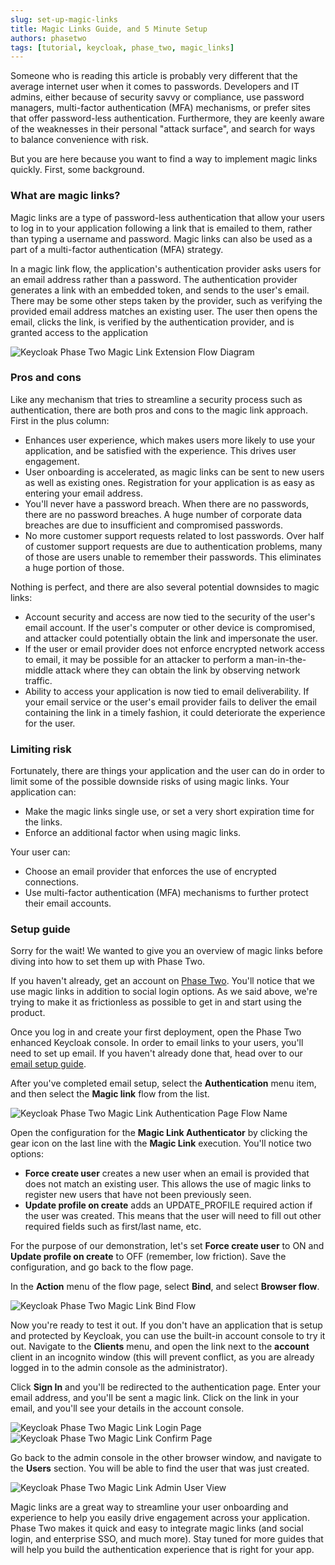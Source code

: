 ```yaml
---
slug: set-up-magic-links
title: Magic Links Guide, and 5 Minute Setup
authors: phasetwo
tags: [tutorial, keycloak, phase_two, magic_links]
---
```


Someone who is reading this article is probably very different that the average internet user when it comes to passwords. Developers and IT admins, either because of security savvy or compliance, use password managers, multi-factor authentication (MFA) mechanisms, or prefer sites that offer password-less authentication. Furthermore, they are keenly aware of the weaknesses in their personal "attack surface", and search for ways to balance convenience with risk.

But you are here because you want to find a way to implement magic links quickly. First, some background.

<!--truncate-->

### What are magic links?

Magic links are a type of password-less authentication that allow your users to log in to your application following a link that is emailed to them, rather than typing a username and password. Magic links can also be used as a part of a multi-factor authentication (MFA) strategy.

In a magic link flow, the application's authentication provider asks users for an email address rather than a password. The authentication provider generates a link with an embedded token, and sends to the user's email. There may be some other steps taken by the provider, such as verifying the provided email address matches an existing user. The user then opens the email, clicks the link, is verified by the authentication provider, and is granted access to the application

![Keycloak Phase Two Magic Link Extension Flow Diagram](/blog/2022-10-12-set-up-magic-links-flow.png)

### Pros and cons

Like any mechanism that tries to streamline a security process such as authentication, there are both pros and cons to the magic link approach. First in the plus column:

- Enhances user experience, which makes users more likely to use your application, and be satisfied with the experience. This drives user engagement.
- User onboarding is accelerated, as magic links can be sent to new users as well as existing ones. Registration for your application is as easy as entering your email address.
- You'll never have a password breach. When there are no passwords, there are no password breaches. A huge number of corporate data breaches are due to insufficient and compromised passwords.
- No more customer support requests related to lost passwords. Over half of customer support requests are due to authentication problems, many of those are users unable to remember their passwords. This eliminates a huge portion of those.

Nothing is perfect, and there are also several potential downsides to magic links:

- Account security and access are now tied to the security of the user's email account. If the user's computer or other device is compromised, and attacker could potentially obtain the link and impersonate the user.
- If the user or email provider does not enforce encrypted network access to email, it may be possible for an attacker to perform a man-in-the-middle attack where they can obtain the link by observing network traffic.
- Ability to access your application is now tied to email deliverability. If your email service or the user's email provider fails to deliver the email containing the link in a timely fashion, it could deteriorate the experience for the user.

### Limiting risk

Fortunately, there are things your application and the user can do in order to limit some of the possible downside risks of using magic links. Your application can:

- Make the magic links single use, or set a very short expiration time for the links.
- Enforce an additional factor when using magic links.

Your user can:

- Choose an email provider that enforces the use of encrypted connections.
- Use multi-factor authentication (MFA) mechanisms to further protect their email accounts.

### Setup guide

Sorry for the wait! We wanted to give you an overview of magic links before diving into how to set them up with Phase Two.

If you haven't already, get an account on [Phase Two](https://phasetwo.io/dashboard). You'll notice that we use magic links in addition to social login options. As we said above, we're trying to make it as frictionless as possible to get in and start using the product.

Once you log in and create your first deployment, open the Phase Two enhanced Keycloak console. In order to email links to your users, you'll need to set up email. If you haven't already done that, head over to our [email setup guide](/blog/2022-10-05-set-up-email.md).

After you've completed email setup, select the **Authentication** menu item, and then select the **Magic link** flow from the list.

![Keycloak Phase Two Magic Link Authentication Page Flow Name](/blog/2022-10-12-set-up-magic-links-magiclinkauth.png)

Open the configuration for the **Magic Link Authenticator** by clicking the gear icon on the last line with the **Magic Link** execution. You'll notice two options:

- **Force create user** creates a new user when an email is provided that does not match an existing user. This allows the use of magic links to register new users that have not been previously seen.
- **Update profile on create** adds an UPDATE_PROFILE required action if the user was created. This means that the user will need to fill out other required fields such as first/last name, etc.

For the purpose of our demonstration, let's set **Force create user** to ON and **Update profile on create** to OFF (remember, low friction). Save the configuration, and go back to the flow page.

In the **Action** menu of the flow page, select **Bind**, and select **Browser flow**.

![Keycloak Phase Two Magic Link Bind Flow](/blog/2022-10-12-set-up-magic-links-bind.png)

Now you're ready to test it out. If you don't have an application that is setup and protected by Keycloak, you can use the built-in account console to try it out. Navigate to the **Clients** menu, and open the link next to the **account** client in an incognito window (this will prevent conflict, as you are already logged in to the admin console as the administrator).

Click **Sign In** and you'll be redirected to the authentication page. Enter your email address, and you'll be sent a magic link. Click on the link in your email, and you'll see your details in the account console.

![Keycloak Phase Two Magic Link Login Page](/blog/2022-10-12-set-up-magic-links-login.png)
![Keycloak Phase Two Magic Link Confirm Page](/blog/2022-10-12-set-up-magic-links-confirm.png)

Go back to the admin console in the other browser window, and navigate to the **Users** section. You will be able to find the user that was just created.

![Keycloak Phase Two Magic Link Admin User View](/blog/2022-10-12-set-up-magic-links-admin-user.png)

Magic links are a great way to streamline your user onboarding and experience to help you easily drive engagement across your application. Phase Two makes it quick and easy to integrate magic links (and social login, and enterprise SSO, and much more). Stay tuned for more guides that will help you build the authentication experience that is right for your app.
